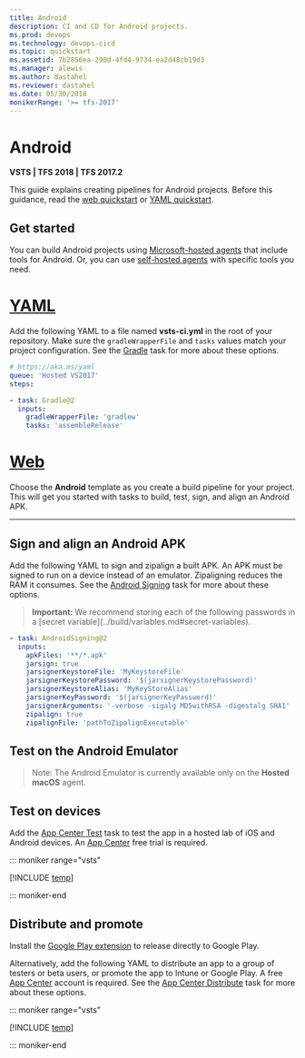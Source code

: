 ```yaml
---
title: Android
description: CI and CD for Android projects.
ms.prod: devops
ms.technology: devops-cicd
ms.topic: quickstart
ms.assetid: 7b2856ea-290d-4fd4-9734-ea2d48cb19d3
ms.manager: alewis
ms.author: dastahel
ms.reviewer: dastahel
ms.date: 05/30/2018
monikerRange: '>= tfs-2017'
---
```


# Android

**VSTS | TFS 2018 | TFS 2017.2**

This guide explains creating pipelines for Android projects. Before this guidance, read the [web quickstart](../get-started-designer.md) or [YAML quickstart](../get-started-yaml.md).

## Get started

You can build Android projects using [Microsoft-hosted agents](../agents/hosted.md) that include tools for Android. Or, you can use [self-hosted agents](../agents/agents.md#install) with specific tools you need.

# [YAML](#tab/yaml)

Add the following YAML to a file named **vsts-ci.yml** in the root of your repository. Make sure the `gradleWrapperFile` and `tasks` values match your project configuration. See the [Gradle](../tasks/build/gradle.md) task for more about these options.

```yaml
# https://aka.ms/yaml
queue: 'Hosted VS2017'
steps:

- task: Gradle@2
  inputs:
    gradleWrapperFile: 'gradlew'
    tasks: 'assembleRelease'
```

# [Web](#tab/web)

Choose the **Android** template as you create a build pipeline for your project. This will get you started with tasks to build, test, sign, and align an Android APK.

---

## Sign and align an Android APK

Add the following YAML to sign and zipalign a built APK. An APK must be signed to run on a device instead of an emulator. Zipaligning reduces the RAM it consumes. See the [Android Signing](../tasks/build/android-signing.md) task for more about these options.

<blockquote><strong>Important: </strong>We recommend storing each of the following passwords in a [secret variable](../build/variables.md#secret-variables).</blockquote>

```yaml
- task: AndroidSigning@2
  inputs:
    apkFiles: '**/*.apk'
    jarsign: true
    jarsignerKeystoreFile: 'MyKeystoreFile'
    jarsignerKeystorePassword: '$(jarsignerKeystorePassword)'
    jarsignerKeystoreAlias: 'MyKeyStoreAlias'
    jarsignerKeyPassword: '$(jarsignerKeyPassword)'
    jarsignerArguments: '-verbose -sigalg MD5withRSA -digestalg SHA1'
    zipalign: true
    zipalignFile: 'pathToZipalignExecutable'
```

## Test on the Android Emulator

> Note: The Android Emulator is currently available only on the **Hosted macOS** agent.

## Test on devices

Add the [App Center Test](../tasks/test/app-center-test.md) task to test the app in a hosted lab of iOS and Android devices. An [App Center](https://appcenter.ms) free trial is required.

::: moniker range="vsts"

[!INCLUDE [temp](../tasks/_shared/yaml/AppCenterTestV1.md)]

::: moniker-end

## Distribute and promote

Install the [Google Play extension](https://marketplace.visualstudio.com/items?itemName=ms-vsclient.google-play) to release directly to Google Play.

Alternatively, add the following YAML to distribute an app to a group of testers or beta users, or promote the app to Intune or Google Play. A free [App Center]( https://appcenter.ms) account is required. See the [App Center Distribute](../tasks/deploy/app-center-distribute.md) task for more about these options.

::: moniker range="vsts"

[!INCLUDE [temp](../tasks/_shared/yaml/AppCenterDistributeV1.md)]

::: moniker-end